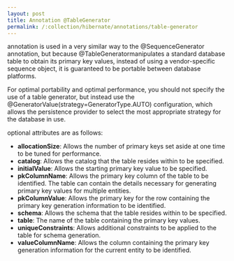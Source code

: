 ```yaml
---
layout: post
title: Annotation @TableGenerator
permalink: /:collection/hibernate/annotations/table-generator
---
```

 
annotation is used in a very similar way to the @SequenceGenerator annotation, but because @TableGeneratormanipulates a standard database table to obtain its primary key values, instead of using a vendor-specific sequence object, it is guaranteed to be portable between database platforms.

For optimal portability and optimal performance, you should not specify the use of a table generator, but instead use the @GeneratorValue(strategy=GeneratorType.AUTO) configuration, which allows the persistence provider to select the most appropriate strategy for the database in use.

optional attributes are as follows:
-	**allocationSize**: Allows the number of primary keys set aside at one time to be tuned for performance.
-	**catalog**: Allows the catalog that the table resides within to be specified.
-	**initialValue**: Allows the starting primary key value to be specified.
-	**pkColumnName**: Allows the primary key column of the table to be identified. The table can contain the details necessary for generating primary key values for multiple entities.
-	**pkColumnValue**: Allows the primary key for the row containing the primary key generation information to be identified.
-	**schema**: Allows the schema that the table resides within to be specified.
-	**table**: The name of the table containing the primary key values.
-	**uniqueConstraints**: Allows additional constraints to be applied to the table for schema generation.
-	**valueColumnName**: Allows the column containing the primary key generation information for the current entity to be identified.

